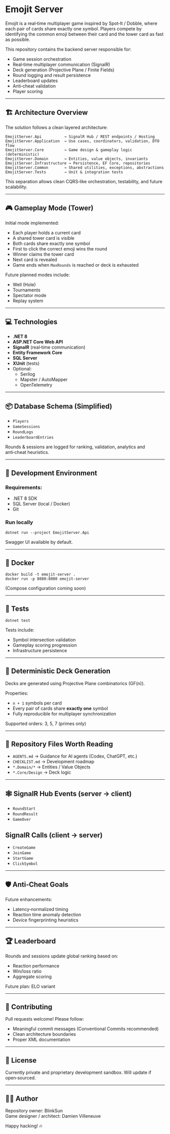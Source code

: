# Emojit Server

Emojit is a real‑time multiplayer game inspired by Spot‑It / Dobble, where each pair of cards share exactly one symbol. 
Players compete by identifying the common emoji between their card and the tower card as fast as possible.

This repository contains the backend server responsible for:
- Game session orchestration
- Real‑time multiplayer communication (SignalR)
- Deck generation (Projective Plane / Finite Fields)
- Round logging and result persistence
- Leaderboard updates
- Anti‑cheat validation
- Player scoring

---

## 🏗 Architecture Overview

The solution follows a clean layered architecture:

```
EmojitServer.Api          → SignalR Hub / REST endpoints / Hosting
EmojitServer.Application  → Use cases, coordinators, validation, DTO flow
EmojitServer.Core         → Game design & gameplay logic (deterministic)
EmojitServer.Domain       → Entities, value objects, invariants
EmojitServer.Infrastructure → Persistence, EF Core, repositories
EmojitServer.Common       → Shared utilities, exceptions, abstractions
EmojitServer.Tests        → Unit & integration tests
```

This separation allows clean CQRS‑like orchestration, testability, and future scalability.

---

## 🎮 Gameplay Mode (Tower)

Initial mode implemented:
- Each player holds a current card
- A shared tower card is visible
- Both cards share exactly one symbol
- First to click the correct emoji wins the round
- Winner claims the tower card
- Next card is revealed
- Game ends when `MaxRounds` is reached or deck is exhausted

Future planned modes include:
- Well (Hole)
- Tournaments
- Spectator mode
- Replay system

---

## 💻 Technologies

- **.NET 8**
- **ASP.NET Core Web API**
- **SignalR** (real‑time communication)
- **Entity Framework Core**
- **SQL Server**
- **XUnit** (tests)
- Optional:
  - Serilog
  - Mapster / AutoMapper
  - OpenTelemetry

---

## 📦 Database Schema (Simplified)

- `Players`
- `GameSessions`
- `RoundLogs`
- `LeaderboardEntries`

Rounds & sessions are logged for ranking, validation, analytics and anti‑cheat heuristics.

---

## 🔧 Development Environment

### Requirements:
- .NET 8 SDK
- SQL Server (local / Docker)
- Git

### Run locally

```
dotnet run --project EmojitServer.Api
```

Swagger UI available by default.

---

## 🚀 Docker

```
docker build -t emojit-server .
docker run -p 8080:8080 emojit-server
```

(Compose configuration coming soon)

---

## 🧪 Tests

```
dotnet test
```

Tests include:
- Symbol intersection validation
- Gameplay scoring progression
- Infrastructure persistence

---

## 🧠 Deterministic Deck Generation

Decks are generated using Projective Plane combinatorics (GF(n)).

Properties:
- `n + 1` symbols per card
- Every pair of cards share **exactly one** symbol
- Fully reproducible for multiplayer synchronization

Supported orders: 3, 5, 7 (primes only)

---

## 🧰 Repository Files Worth Reading

- `AGENTS.md` → Guidance for AI agents (Codex, ChatGPT, etc.)
- `CHECKLIST.md` → Development roadmap
- `*.Domain/*` → Entities / Value Objects
- `*.Core/Design` → Deck logic

---

## 🕸 SignalR Hub Events (server → client)

- `RoundStart`
- `RoundResult`
- `GameOver`

## SignalR Calls (client → server)

- `CreateGame`
- `JoinGame`
- `StartGame`
- `ClickSymbol`

---

## 🛡 Anti‑Cheat Goals

Future enhancements:
- Latency‑normalized timing
- Reaction time anomaly detection
- Device fingerprinting heuristics

---

## 🏆 Leaderboard

Rounds and sessions update global ranking based on:
- Reaction performance
- Win/loss ratio
- Aggregate scoring

Future plan: ELO variant

---

## 🤝 Contributing

Pull requests welcome!
Please follow:
- Meaningful commit messages (Conventional Commits recommended)
- Clean architecture boundaries
- Proper XML documentation

---

## 📜 License

Currently private and proprietary development sandbox.
Will update if open‑sourced.

---

## 👨‍💻 Author
Repository owner: BlinkSun  
Game designer / architect: Damien Villeneuve

Happy hacking! 🔥
